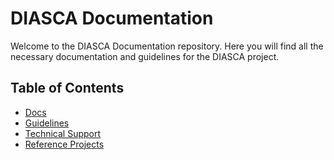 # DIASCA Documentation

Welcome to the DIASCA Documentation repository. Here you will find all the necessary documentation and guidelines for the DIASCA project.

## Table of Contents
- [Docs](docs/README.md)
- [Guidelines](guidelines/README.md)
- [Technical Support](technical-support/README.md)
- [Reference Projects](reference-projects/README.md)
